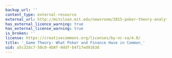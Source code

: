 ```yaml
---
backup_url: ''
content_type: external-resource
external_url: http://mitsloan.mit.edu/newsroom/2015-poker-theory-analytics-mit-opencourseware.php
has_external_licence_warning: true
has_external_license_warning: true
is_broken: ''
license: https://creativecommons.org/licenses/by-nc-sa/4.0/
title: '_Game Theory: What Poker and Finance Have in Common_'
uid: a5c32dc7-50c0-4b8f-9ddf-b4f17ed9163d
---
```

